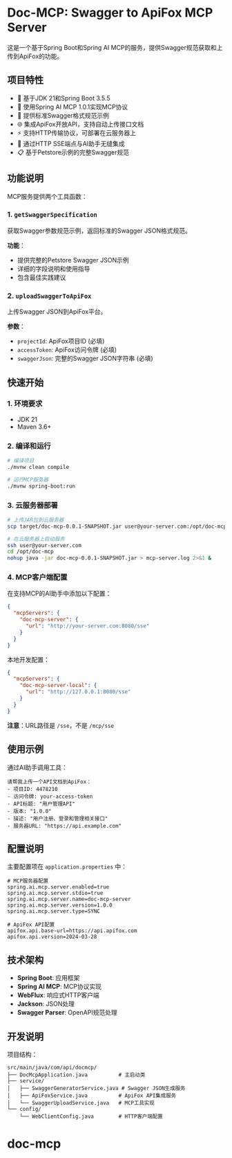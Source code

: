 # Doc-MCP: Swagger to ApiFox MCP Server

这是一个基于Spring Boot和Spring AI MCP的服务，提供Swagger规范获取和上传到ApiFox的功能。

## 项目特性

- 🚀 基于JDK 21和Spring Boot 3.5.5
- 🔧 使用Spring AI MCP 1.0.1实现MCP协议
- 📝 提供标准Swagger格式规范示例
- 🌐 集成ApiFox开放API，支持自动上传接口文档
- ⚡ 支持HTTP传输协议，可部署在云服务器上
- 🔗 通过HTTP SSE端点与AI助手无缝集成
- 📋 基于Petstore示例的完整Swagger规范

## 功能说明

MCP服务提供两个工具函数：

### 1. `getSwaggerSpecification`
获取Swagger参数规范示例，返回标准的Swagger JSON格式规范。

**功能**：
- 提供完整的Petstore Swagger JSON示例
- 详细的字段说明和使用指导
- 包含最佳实践建议

### 2. `uploadSwaggerToApiFox`
上传Swagger JSON到ApiFox平台。

**参数**：
- `projectId`: ApiFox项目ID (必填)
- `accessToken`: ApiFox访问令牌 (必填)
- `swaggerJson`: 完整的Swagger JSON字符串 (必填)

## 快速开始

### 1. 环境要求

- JDK 21
- Maven 3.6+

### 2. 编译和运行

```bash
# 编译项目
./mvnw clean compile

# 运行MCP服务器
./mvnw spring-boot:run
```

### 3. 云服务器部署

```bash
# 上传JAR包到云服务器
scp target/doc-mcp-0.0.1-SNAPSHOT.jar user@your-server.com:/opt/doc-mcp/

# 在云服务器上启动服务
ssh user@your-server.com
cd /opt/doc-mcp
nohup java -jar doc-mcp-0.0.1-SNAPSHOT.jar > mcp-server.log 2>&1 &
```

### 4. MCP客户端配置

在支持MCP的AI助手中添加以下配置：

```json
{
  "mcpServers": {
    "doc-mcp-server": {
      "url": "http://your-server.com:8080/sse"
    }
  }
}
```

本地开发配置：
```json
{
  "mcpServers": {
    "doc-mcp-server-local": {
      "url": "http://127.0.0.1:8080/sse"
    }
  }
}
```

**注意**：URL路径是 `/sse`，不是 `/mcp/sse`

## 使用示例

通过AI助手调用工具：

```
请帮我上传一个API文档到ApiFox：
- 项目ID: 4478210
- 访问令牌: your-access-token
- API标题: "用户管理API"
- 版本: "1.0.0"
- 描述: "用户注册、登录和管理相关接口"
- 服务器URL: "https://api.example.com"
```

## 配置说明

主要配置项在 `application.properties` 中：

```properties
# MCP服务器配置
spring.ai.mcp.server.enabled=true
spring.ai.mcp.server.stdio=true
spring.ai.mcp.server.name=doc-mcp-server
spring.ai.mcp.server.version=1.0.0
spring.ai.mcp.server.type=SYNC

# ApiFox API配置
apifox.api.base-url=https://api.apifox.com
apifox.api.version=2024-03-28
```

## 技术架构

- **Spring Boot**: 应用框架
- **Spring AI MCP**: MCP协议实现
- **WebFlux**: 响应式HTTP客户端
- **Jackson**: JSON处理
- **Swagger Parser**: OpenAPI规范处理

## 开发说明

项目结构：
```
src/main/java/com/api/docmcp/
├── DocMcpApplication.java          # 主启动类
├── service/
│   ├── SwaggerGeneratorService.java # Swagger JSON生成服务
│   ├── ApiFoxService.java          # ApiFox API集成服务
│   └── SwaggerUploadService.java   # MCP工具实现
└── config/
    └── WebClientConfig.java        # HTTP客户端配置
```

# doc-mcp
